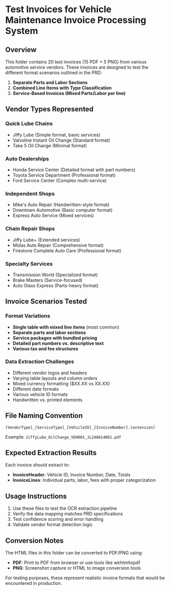 # Test Invoices for Vehicle Maintenance Invoice Processing System

## Overview
This folder contains 20 test invoices (15 PDF + 5 PNG) from various automotive service vendors. These invoices are designed to test the different format scenarios outlined in the PRD:

1. **Separate Parts and Labor Sections**
2. **Combined Line Items with Type Classification**
3. **Service-Based Invoices (Mixed Parts/Labor per line)**

## Vendor Types Represented

### Quick Lube Chains
- Jiffy Lube (Simple format, basic services)
- Valvoline Instant Oil Change (Standard format)
- Take 5 Oil Change (Minimal format)

### Auto Dealerships  
- Honda Service Center (Detailed format with part numbers)
- Toyota Service Department (Professional format)
- Ford Service Center (Complex multi-service)

### Independent Shops
- Mike's Auto Repair (Handwritten-style format)
- Downtown Automotive (Basic computer format)
- Express Auto Service (Mixed services)

### Chain Repair Shops
- Jiffy Lube+ (Extended services)
- Midas Auto Repair (Comprehensive format)
- Firestone Complete Auto Care (Professional format)

### Specialty Services
- Transmission World (Specialized format)
- Brake Masters (Service-focused)
- Auto Glass Express (Parts-heavy format)

## Invoice Scenarios Tested

### Format Variations
- **Single table with mixed line items** (most common)
- **Separate parts and labor sections**
- **Service packages with bundled pricing**
- **Detailed part numbers vs. descriptive text**
- **Various tax and fee structures**

### Data Extraction Challenges
- Different vendor logos and headers
- Varying table layouts and column orders
- Mixed currency formatting ($XX.XX vs XX.XX)
- Different date formats
- Various vehicle ID formats
- Handwritten vs. printed elements

## File Naming Convention
```
[VendorType]_[ServiceType]_[VehicleID]_[InvoiceNumber].[extension]
```

Example: `JiffyLube_OilChange_VEH001_JL240814001.pdf`

## Expected Extraction Results
Each invoice should extract to:
- **InvoiceHeader**: Vehicle ID, Invoice Number, Date, Totals
- **InvoiceLines**: Individual parts, labor, fees with proper categorization

## Usage Instructions
1. Use these files to test the OCR extraction pipeline
2. Verify the data mapping matches PRD specifications  
3. Test confidence scoring and error handling
4. Validate vendor format detection logic

## Conversion Notes
The HTML files in this folder can be converted to PDF/PNG using:
- **PDF**: Print to PDF from browser or use tools like wkhtmltopdf
- **PNG**: Screenshot capture or HTML to image conversion tools

For testing purposes, these represent realistic invoice formats that would be encountered in production.

